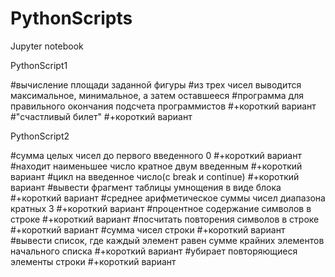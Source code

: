 # PythonScripts
Jupyter notebook


PythonScript1

#вычисление площади заданной фигуры
#из трех чисел выводится максимальное, минимальное, а затем оставшееся
#программа для правильного окончания подсчета программистов
#+короткий вариант
#"счастливый билет"
#+короткий вариант


PythonScript2

#сумма целых чисел до первого введенного 0
#+короткий вариант
#находит наименьшее число кратное двум введенным
#+короткий вариант
#цикл на введенное число(c break и continue)
#+короткий вариант
#вывести фрагмент таблицы умнощения в виде блока
#+короткий вариант
#среднее арифметическое суммы чисел диапазона кратных 3
#+короткий вариант
#процентное содержание символов в строке
#+короткий вариант
#посчитать повторения символов в строке
#+короткий вариант
#сумма чисел строки
#+короткий вариант
#вывести список, где каждый элемент равен сумме крайних элементов начального списка
#+короткий вариант
#убирает повторяющиеся элементы строки
#+короткий вариант






